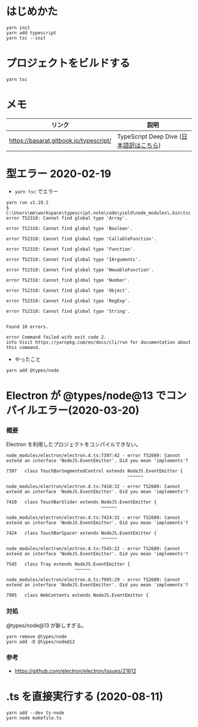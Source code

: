 # はじめかた

```
yarn init
yarn add typescript
yarn tsc --init
```

# プロジェクトをビルドする

```
yarn tsc
```

# メモ

| リンク | 説明 |
|-|-|
|https://basarat.gitbook.io/typescript/|TypeScript Deep Dive ([日本語訳はこちら](https://typescript-jp.gitbook.io/deep-dive/))|



# 型エラー 2020-02-19

- `yarn tsc` でエラー

```
yarn run v1.19.2
$ C:\Users\me\workspace\typescript.note\code\yield\node_modules\.bin\tsc
error TS2318: Cannot find global type 'Array'.

error TS2318: Cannot find global type 'Boolean'.

error TS2318: Cannot find global type 'CallableFunction'.

error TS2318: Cannot find global type 'Function'.

error TS2318: Cannot find global type 'IArguments'.

error TS2318: Cannot find global type 'NewableFunction'.

error TS2318: Cannot find global type 'Number'.

error TS2318: Cannot find global type 'Object'.

error TS2318: Cannot find global type 'RegExp'.

error TS2318: Cannot find global type 'String'.


Found 10 errors.

error Command failed with exit code 2.
info Visit https://yarnpkg.com/en/docs/cli/run for documentation about this command.
```

- やったこと

```
yarn add @types/node
```


# Electron が @types/node@13 でコンパイルエラー(2020-03-20)

### 概要

Electron を利用したプロジェクトをコンパイルできない。

```
node_modules/electron/electron.d.ts:7397:42 - error TS2689: Cannot extend an interface 'NodeJS.EventEmitter'. Did you mean 'implements'?

7397   class TouchBarSegmentedControl extends NodeJS.EventEmitter {
                                              ~~~~~~

node_modules/electron/electron.d.ts:7410:32 - error TS2689: Cannot extend an interface 'NodeJS.EventEmitter'. Did you mean 'implements'?

7410   class TouchBarSlider extends NodeJS.EventEmitter {
                                    ~~~~~~

node_modules/electron/electron.d.ts:7424:32 - error TS2689: Cannot extend an interface 'NodeJS.EventEmitter'. Did you mean 'implements'?

7424   class TouchBarSpacer extends NodeJS.EventEmitter {
                                    ~~~~~~

node_modules/electron/electron.d.ts:7545:22 - error TS2689: Cannot extend an interface 'NodeJS.EventEmitter'. Did you mean 'implements'?

7545   class Tray extends NodeJS.EventEmitter {
                          ~~~~~~

node_modules/electron/electron.d.ts:7995:29 - error TS2689: Cannot extend an interface 'NodeJS.EventEmitter'. Did you mean 'implements'?

7995   class WebContents extends NodeJS.EventEmitter {
```

### 対処

@types/node@13 が新しすぎる。

```
yarn remove @types/node
yarn add -D @types/node@12
```

### 参考
- https://github.com/electron/electron/issues/21612

# .ts を直接実行する (2020-08-11)

```
yarn add --dev ts-node
yarn node makefile.ts
```

